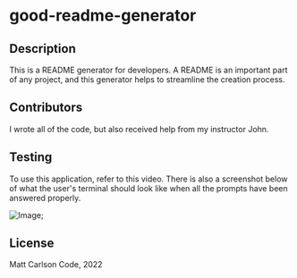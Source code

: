 # good-readme-generator

## Description
This is a README generator for developers.  A README is an important part of any project, and this generator helps to streamline the creation process. 

## Contributors
I wrote all of the code, but also received help from my instructor John.

## Testing
To use this application, refer to this video.  There is also a screenshot below of what the user's terminal should look like when all the prompts have been answered properly.

![Image]();

## License
Matt Carlson Code, 2022